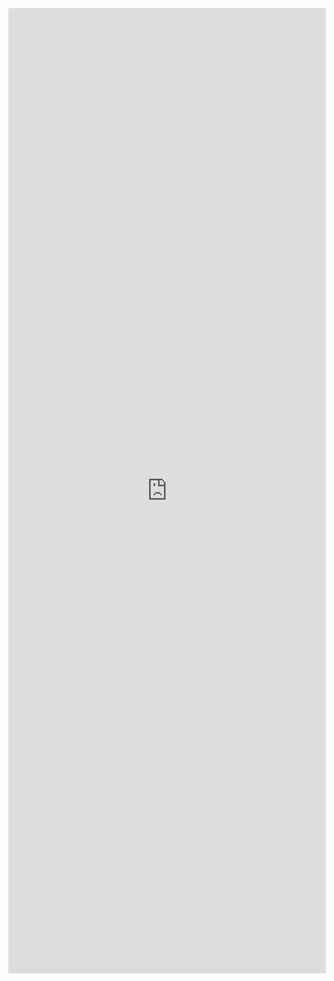 <iframe src="https://docs.google.com/forms/d/e/1FAIpQLSfhP0pKvtjfZNcpsRQGnf7QIa-w9M-hf-c9IAiHWsOsFDjYVg/viewform?embedded=true" width="640" height="1944" frameborder="0" marginheight="0" marginwidth="0">Loading…</iframe>